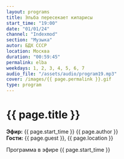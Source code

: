 ```yaml
---
layout: programs
title: Эльба пересекает кипарисы
start_time: "19:00"
date: "01/01/24"
channel: "Indexmod"
section: "Музыка"
autor: БДХ СССР
location: Москва
duration: "00:59:45"
permalink: elba
weekdays: 1, 2, 3, 4, 5, 6, 7
audio_file: "/assets/audio/program19.mp3"
cover: /images/{{ page.permalink }}.gif
type: program
---
```


# {{ page.title }}

**Эфир:** {{ page.start_time }} {{ page.author }}  
**Гости:** {{ page.guest }}, {{ page.location }}

Программа в эфире {{ page.start_time }}
